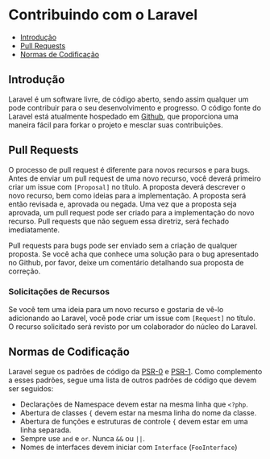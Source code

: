# Contribuindo com o Laravel

- [Introdução](#introduction)
- [Pull Requests](#pull-requests)
- [Normas de Codificação](#coding-guidelines)

<a name="introduction"></a>
## Introdução

Laravel é um software livre, de código aberto, sendo assim qualquer um pode contribuir para o seu desenvolvimento e progresso. O código fonte do Laravel está atualmente hospedado em [Github](http://github.com), que proporciona uma maneira fácil para forkar o projeto e mesclar suas contribuições.

<a name="pull-requests"></a>
## Pull Requests

O processo de pull request é diferente para novos recursos e para bugs. Antes de enviar um pull request de uma novo recurso, você deverá primeiro criar um issue com `[Proposal]` no título. A proposta deverá descrever o novo recurso, bem como ideias para a implementação. A proposta será então revisada e, aprovada ou negada. Uma vez que a proposta seja aprovada, um pull request pode ser criado para a implementação do novo recurso. Pull requests que não seguem essa diretriz, será fechado imediatamente.

Pull requests para bugs pode ser enviado sem a criação de qualquer proposta. Se você acha que conhece uma solução para o bug apresentado no Github, por favor, deixe um comentário detalhando sua proposta de correção.

### Solicitações de Recursos

Se você tem uma ideia para um novo recurso e gostaria de vê-lo adicionando ao Laravel, você pode criar um issue com `[Request]` no título. O recurso solicitado será revisto por um colaborador do núcleo do Laravel.

<a name="coding-guidelines"></a>
## Normas de Codificação

Laravel segue os padrões de código da [PSR-0](https://github.com/php-fig/fig-standards/blob/master/accepted/PSR-0.md) e [PSR-1](https://github.com/php-fig/fig-standards/blob/master/accepted/PSR-1-basic-coding-standard.md). Como complemento a esses padrões, segue uma lista de outros padrões de código que devem ser seguidos:

- Declarações de Namespace devem estar na mesma linha que `<?php`.
- Abertura de classes `{` devem estar na mesma linha do nome da classe.
- Abertura de funções e estruturas de controle `{` devem estar em uma linha separada.
- Sempre use `and` e `or`. Nunca `&&` ou `||`.
- Nomes de interfaces devem iniciar com `Interface` (`FooInterface`)
